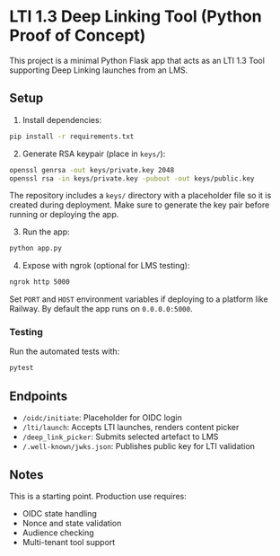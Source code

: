 # LTI 1.3 Deep Linking Tool (Python Proof of Concept)

This project is a minimal Python Flask app that acts as an LTI 1.3 Tool supporting Deep Linking launches from an LMS.

## Setup

1. Install dependencies:

```bash
pip install -r requirements.txt
```

2. Generate RSA keypair (place in `keys/`):

```bash
openssl genrsa -out keys/private.key 2048
openssl rsa -in keys/private.key -pubout -out keys/public.key
```

The repository includes a `keys/` directory with a placeholder file so it is
created during deployment. Make sure to generate the key pair before running or
deploying the app.

3. Run the app:

```bash
python app.py
```

4. Expose with ngrok (optional for LMS testing):

```bash
ngrok http 5000
```

Set `PORT` and `HOST` environment variables if deploying to a platform like Railway. By default the app runs on `0.0.0.0:5000`.

### Testing

Run the automated tests with:

```bash
pytest
```

## Endpoints

- `/oidc/initiate`: Placeholder for OIDC login
- `/lti/launch`: Accepts LTI launches, renders content picker
- `/deep_link_picker`: Submits selected artefact to LMS
- `/.well-known/jwks.json`: Publishes public key for LTI validation

## Notes

This is a starting point. Production use requires:
- OIDC state handling
- Nonce and state validation
- Audience checking
- Multi-tenant tool support
